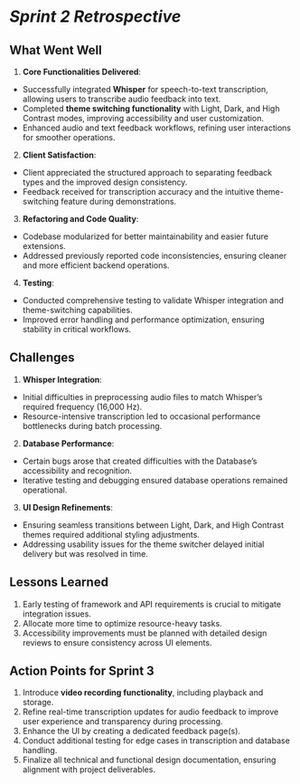# **_Sprint 2 Retrospective_**

## **What Went Well**

1. **Core Functionalities Delivered**:
  - Successfully integrated **Whisper** for speech-to-text transcription, allowing users to transcribe audio feedback into text.
  - Completed **theme switching functionality** with Light, Dark, and High Contrast modes, improving accessibility and user customization.
  - Enhanced audio and text feedback workflows, refining user interactions for smoother operations.
2. **Client Satisfaction**:
  - Client appreciated the structured approach to separating feedback types and the improved design consistency.
  - Feedback received for transcription accuracy and the intuitive theme-switching feature during demonstrations.
3. **Refactoring and Code Quality**:
  - Codebase modularized for better maintainability and easier future extensions.
  - Addressed previously reported code inconsistencies, ensuring cleaner and more efficient backend operations.
4. **Testing**:
  - Conducted comprehensive testing to validate Whisper integration and theme-switching capabilities.
  - Improved error handling and performance optimization, ensuring stability in critical workflows.

## **Challenges**

1. **Whisper Integration**:
  - Initial difficulties in preprocessing audio files to match Whisper’s required frequency (16,000 Hz).
  - Resource-intensive transcription led to occasional performance bottlenecks during batch processing.
2. **Database Performance**:
  - Certain bugs arose that created difficulties with the Database’s accessibility and recognition.
  - Iterative testing and debugging ensured database operations remained operational.
3. **UI Design Refinements**:
  - Ensuring seamless transitions between Light, Dark, and High Contrast themes required additional styling adjustments.
  - Addressing usability issues for the theme switcher delayed initial delivery but was resolved in time.

## **Lessons Learned**

1. Early testing of framework and API requirements is crucial to mitigate integration issues.
2. Allocate more time to optimize resource-heavy tasks.
3. Accessibility improvements must be planned with detailed design reviews to ensure consistency across UI elements.

## **Action Points for Sprint 3**

1. Introduce **video recording functionality**, including playback and storage.
2. Refine real-time transcription updates for audio feedback to improve user experience and transparency during processing.
3. Enhance the UI by creating a dedicated feedback page(s).
4. Conduct additional testing for edge cases in transcription and database handling.
5. Finalize all technical and functional design documentation, ensuring alignment with project deliverables.